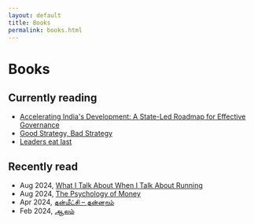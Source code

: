 ```yaml
---
layout: default
title: Books
permalink: books.html
---
```


# Books

## Currently reading

* [Accelerating India's Development: A State-Led Roadmap for Effective Governance](https://amzn.in/d/18u6rFE)
* [Good Strategy, Bad Strategy](https://amzn.in/d/f5gdNbJ)
* [Leaders eat last](https://amzn.in/d/iKsKJfO)

## Recently read

* Aug 2024, [What I Talk About When I Talk About Running](https://en.m.wikipedia.org/wiki/What_I_Talk_About_When_I_Talk_About_Running)
* Aug 2024, [The Psychology of Money](https://www.amazon.in/Psychology-Money-Morgan-Housel/dp/9390166268)
* Apr 2024, [தன்மீட்சி – தன்னறம்](https://www.vishnupurampublications.com/product/thanmeetchi/)
* Feb 2024, [ஆலம்](https://www.vishnupurampublications.com/product/aalamnovel/)
